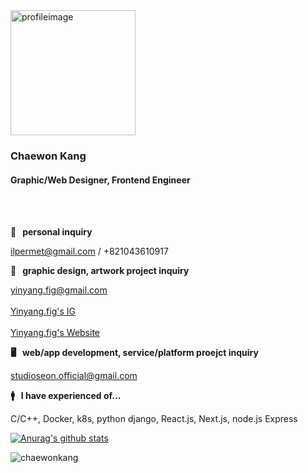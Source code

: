 <img src="https://scontent-gmp1-1.cdninstagram.com/v/t51.2885-15/sh0.08/e35/p640x640/138679787_395530364856857_5736747153916449370_n.jpg?_nc_ht=scontent-gmp1-1.cdninstagram.com&_nc_cat=105&_nc_ohc=ODra3_CeQ-wAX9-2IC8&edm=AP_V10EBAAAA&ccb=7-4&oh=bcf56f981067cc3a76c2a4008a9be9b5&oe=60FD13C5&_nc_sid=4f375e" alt="profileimage" width="200px">

### Chaewon Kang
#### Graphic/Web Designer, Frontend Engineer

<br></br>

**🔐 &nbsp; personal inquiry**

ilpermet@gmail.com / +821043610917

**🎨  &nbsp; graphic design, artwork project inquiry**

yinyang.fig@gmail.com
<br></br> [Yinyang.fig's IG](https://instagram.com/yinyang.fig)
<br></br> [Yinyang.fig's Website](https://yin-yang.work)

**🖥  &nbsp; web/app development, service/platform proejct inquiry** 

studioseon.official@gmail.com

**🚹   &nbsp; I have experienced of...**

C/C++, Docker, k8s, python django, React.js, Next.js, node.js Express

[![Anurag's github stats](https://github-readme-stats.vercel.app/api?username=chaewonkang&show_icons=true&theme=vue)](https://github.com/anuraghazra/github-readme-stats)

<p><img align="center" src="https://github-readme-stats.vercel.app/api/top-langs?username=chaewonkang&show_icons=true&locale=en&layout=compact" alt="chaewonkang" /></p>

